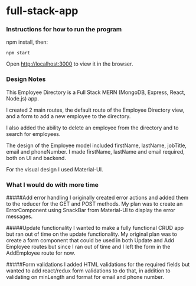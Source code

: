 # full-stack-app


### Instructions for how to run the program

npm install, then:

`npm start`

Open [http://localhost:3000](http://localhost:3000) to view it in the browser.

### Design Notes

This Employee Directory is a Full Stack MERN (MongoDB, Express, React, Node.js) app.

I created 2 main routes, the default route of the Employee Directory view, and a form to add a new employee to the directory.

I also added the ability to delete an employee from the directory and to search for employees.

The design of the Employee model included firstName, lastName, jobTitle, email and phoneNumber. I made firstName, lastName and email required, both on UI and backend.

For the visual design I used Material-UI.

### What I would do with more time

#####Add error handling
I originally created error actions and added them to the reducer for the GET and POST methods. My plan was to create an ErrorComponent using SnackBar from Material-UI to display the error messages.

#####Update functionality
I wanted to make a fully functional CRUD app but ran out of time on the update functionality. My original plan was to create a form component that could be used in both Update and Add Employee routes but since I ran out of time and I left the form in the AddEmployee route for now.

#####Form validations
I added HTML validations for the required fields but wanted to add react/redux form validations to do that, in addition to validating on minLength and format for email and phone number.
 